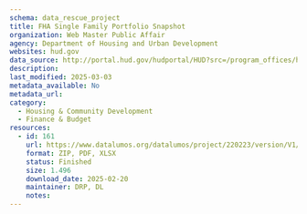 ```yaml
---
schema: data_rescue_project 
title: FHA Single Family Portfolio Snapshot
organization: Web Master Public Affair
agency: Department of Housing and Urban Development
websites: hud.gov
data_source: http://portal.hud.gov/hudportal/HUD?src=/program_offices/housing/rmra/oe/rpts/sfsnap/sfsnap
description: 
last_modified: 2025-03-03
metadata_available: No
metadata_url: 
category:
  - Housing & Community Development 
  - Finance & Budget 
resources:
  - id: 161
    url: https://www.datalumos.org/datalumos/project/220223/version/V1/view
    format: ZIP, PDF, XLSX
    status: Finished
    size: 1.496
    download_date: 2025-02-20
    maintainer: DRP, DL
    notes: 
---
```

